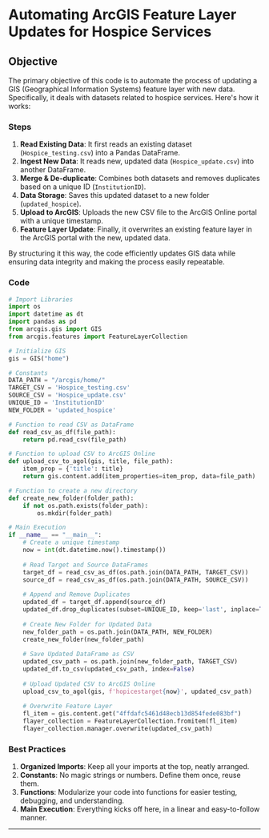 # Automating ArcGIS Feature Layer Updates for Hospice Services

## Objective
The primary objective of this code is to automate the process of updating a GIS (Geographical Information Systems) feature layer with new data. Specifically, it deals with datasets related to hospice services. Here's how it works:

### Steps
1. **Read Existing Data**: It first reads an existing dataset (`Hospice_testing.csv`) into a Pandas DataFrame.
2. **Ingest New Data**: It reads new, updated data (`Hospice_update.csv`) into another DataFrame.
3. **Merge & De-duplicate**: Combines both datasets and removes duplicates based on a unique ID (`InstitutionID`).
4. **Data Storage**: Saves this updated dataset to a new folder (`updated_hospice`).
5. **Upload to ArcGIS**: Uploads the new CSV file to the ArcGIS Online portal with a unique timestamp.
6. **Feature Layer Update**: Finally, it overwrites an existing feature layer in the ArcGIS portal with the new, updated data.

By structuring it this way, the code efficiently updates GIS data while ensuring data integrity and making the process easily repeatable.

### Code
```python
# Import Libraries
import os
import datetime as dt
import pandas as pd
from arcgis.gis import GIS
from arcgis.features import FeatureLayerCollection
```

```python
# Initialize GIS
gis = GIS("home")
```

```python
# Constants
DATA_PATH = "/arcgis/home/"
TARGET_CSV = 'Hospice_testing.csv'
SOURCE_CSV = 'Hospice_update.csv'
UNIQUE_ID = 'InstitutionID'
NEW_FOLDER = 'updated_hospice'
```

```python
# Function to read CSV as DataFrame
def read_csv_as_df(file_path):
    return pd.read_csv(file_path)
```

```python
# Function to upload CSV to ArcGIS Online
def upload_csv_to_agol(gis, title, file_path):
    item_prop = {'title': title}
    return gis.content.add(item_properties=item_prop, data=file_path)
```

```python
# Function to create a new directory
def create_new_folder(folder_path):
    if not os.path.exists(folder_path):
        os.mkdir(folder_path)
```

```python
# Main Execution
if __name__ == "__main__":
    # Create a unique timestamp
    now = int(dt.datetime.now().timestamp())
    
    # Read Target and Source DataFrames
    target_df = read_csv_as_df(os.path.join(DATA_PATH, TARGET_CSV))
    source_df = read_csv_as_df(os.path.join(DATA_PATH, SOURCE_CSV))
    
    # Append and Remove Duplicates
    updated_df = target_df.append(source_df)
    updated_df.drop_duplicates(subset=UNIQUE_ID, keep='last', inplace=True)
    
    # Create New Folder for Updated Data
    new_folder_path = os.path.join(DATA_PATH, NEW_FOLDER)
    create_new_folder(new_folder_path)
    
    # Save Updated DataFrame as CSV
    updated_csv_path = os.path.join(new_folder_path, TARGET_CSV)
    updated_df.to_csv(updated_csv_path, index=False)
    
    # Upload Updated CSV to ArcGIS Online
    upload_csv_to_agol(gis, f'hopicestarget{now}', updated_csv_path)
    
    # Overwrite Feature Layer
    fl_item = gis.content.get("4ffdafc5461d48ecb13d854fede083bf")
    flayer_collection = FeatureLayerCollection.fromitem(fl_item)
    flayer_collection.manager.overwrite(updated_csv_path)
```

### Best Practices
1. **Organized Imports**: Keep all your imports at the top, neatly arranged.
2. **Constants**: No magic strings or numbers. Define them once, reuse them.
3. **Functions**: Modularize your code into functions for easier testing, debugging, and understanding.
4. **Main Execution**: Everything kicks off here, in a linear and easy-to-follow manner.

---
